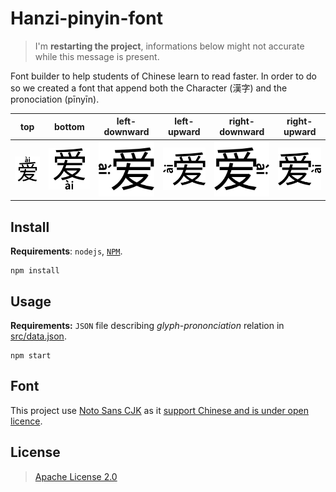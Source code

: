 # Hanzi-pinyin-font

> I'm **restarting the project**, informations below might not accurate while this message is present. 

Font builder to help students of Chinese learn to read faster. In order to do so we created a font that append both the Character (漢字) and the pronociation (pīnyīn).

| top  | bottom | left-downward | left-upward | right-downward | right-upward |
| ------- | ---------------- | ------- | ---------------- | ------- | ---------------- |
| ![](resources/tpl/annotation-top.png)  | ![bottom](resources/tpl/annotation-bottom.png) | ![left-downward](resources/tpl/annotation-left-downward.png) | ![left-upward](resources/tpl/annotation-left-upward.png) | ![right-downward](resources/tpl/annotation-right-downward.png) | ![right-upward](resources/tpl/annotation-right-upward.png) |


## Install

**Requirements**:  `nodejs`, [`NPM`](http://npmjs.org/).

	npm install

## Usage

**Requirements:** `JSON` file describing _glyph_-_prononciation_ relation in [src/data.json](src/data.json).

	npm start

## Font

This project use [Noto Sans CJK](https://github.com/googlei18n/noto-cjk) as it [support Chinese and is under open licence](https://www.wikiwand.com/en/Noto_fonts).

## License

> [Apache License 2.0](http://choosealicense.com/licenses/apache-2.0/)
